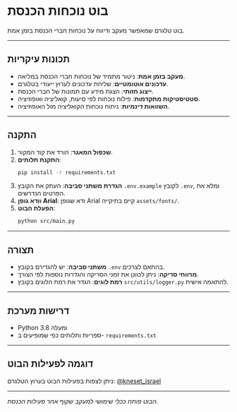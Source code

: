 # בוט נוכחות הכנסת

בוט טלגרם שמאפשר מעקב ודיווח על נוכחות חברי הכנסת בזמן אמת.

---

## **תכונות עיקריות**
- **מעקב בזמן אמת**: ניטור מתמיד של נוכחות חברי הכנסת במליאה.
- **עדכונים אוטומטיים**: שליחת עדכונים לערוץ ייעודי בטלגרם.
- **ייצוג חזותי**: הצגת מידע עם תמונות של חברי הכנסת.
- **סטטיסטיקות מתקדמות**: פילוח נוכחות לפי סיעות, קואליציה ואופוזיציה.
- **השוואות דינמיות**: ניתוח נוכחות הקואליציה מול האופוזיציה.

---

## **התקנה**
1. **שכפול המאגר**: הורד את קוד המקור.
2. **התקנת תלותים**:
   ```bash
   pip install -r requirements.txt
   ```
3. **הגדרת משתני סביבה**: העתק את הקובץ `.env.example` לקובץ `.env`, ומלא את הפרטים הנדרשים.
4. **וודא גופן Arial**: ודא שגופן Arial קיים בתיקייה `assets/fonts/`.
5. **הפעלת הבוט**:
   ```bash
   python src/main.py
   ```

---

## **תצורה**
- **משתני סביבה**: יש להגדירם בקובץ `.env` בהתאם לצרכים.
- **מרווחי סריקה**: ניתן לכוונן את זמני הסריקה והגדרות נוספות לפי הצורך.
- **רמת לוגים**: הגדר את רמת הלוגים בקובץ `src/utils/logger.py` להתאמה אישית.

---

## **דרישות מערכת**
- Python 3.8 ומעלה
- ספריות ותלותים כפי שמופיעים ב- `requirements.txt`

---

## **דוגמה לפעילות הבוט**
ניתן לצפות בפעילות הבוט בערוץ הטלגרם: [@kneset_israel](https://t.me/kneset_israel)  

---

*הבוט פותח ככלי שימושי למעקב שקוף אחר פעילות הכנסת.*